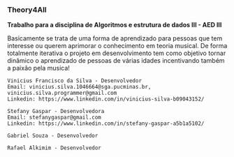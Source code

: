 ### Theory4All

**Trabalho para a disciplina de Algoritmos e estrutura de dados III - AED III**

Basicamente se trata de uma forma de aprendizado para pessoas que tem interesse ou querem aprimorar o conhecimento em teoria musical. De forma totalmente iterativa o projeto em desenvolvimento tem como objetivo tornar dinâmico o aprendizado de pessoas de várias idades incentivando também a paixão pela musica!


	Vinicius Francisco da Silva - Desenvolvedor
	Email: vinicius.silva.1046664@sga.pucminas.br, vinicius.silva.programmer@gmail.com
	Linkedin: https://www.linkedin.com/in/vinicius-silva-b09043152/
	
	Stefany Gaspar - Desenvolvedora
	Email: stefanygaspar@gmail.com
	Linkedin: https://www.linkedin.com/in/stefany-gaspar-a5b1a5102/
	
	Gabriel Souza - Desenvolvedor
	
	Rafael Alkimim - Desenvolvedor

